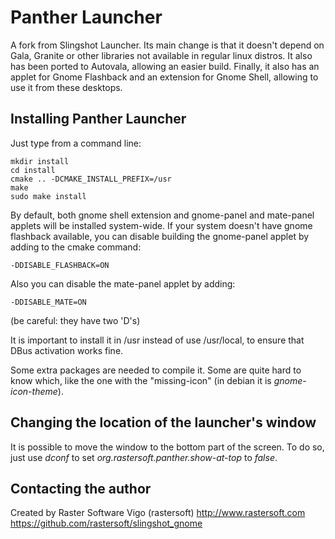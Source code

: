 # Panther Launcher

A fork from Slingshot Launcher. Its main change is that it doesn't depend on
Gala, Granite or other libraries not available in regular linux distros. It also
has been ported to Autovala, allowing an easier build. Finally, it also has an
applet for Gnome Flashback and an extension for Gnome Shell, allowing to use
it from these desktops.

## Installing Panther Launcher

Just type from a command line:

    mkdir install
    cd install
    cmake .. -DCMAKE_INSTALL_PREFIX=/usr
    make
    sudo make install

By default, both gnome shell extension and gnome-panel and mate-panel applets
will be installed system-wide. If your system doesn't have gnome flashback
available, you can disable building the gnome-panel applet by adding to the
cmake command:

    -DDISABLE_FLASHBACK=ON

Also you can disable the mate-panel applet by adding:

    -DDISABLE_MATE=ON

(be careful: they have two 'D's)

It is important to install it in /usr instead of use /usr/local, to ensure that
DBus activation works fine.

Some extra packages are needed to compile it. Some are quite hard to know which,
like the one with the "missing-icon" (in debian it is *gnome-icon-theme*).

## Changing the location of the launcher's window

It is possible to move the window to the bottom part of the screen. To do so,
just use *dconf* to set *org.rastersoft.panther.show-at-top* to *false*.

## Contacting the author

Created by Raster Software Vigo (rastersoft) 
http://www.rastersoft.com 
https://github.com/rastersoft/slingshot_gnome 
